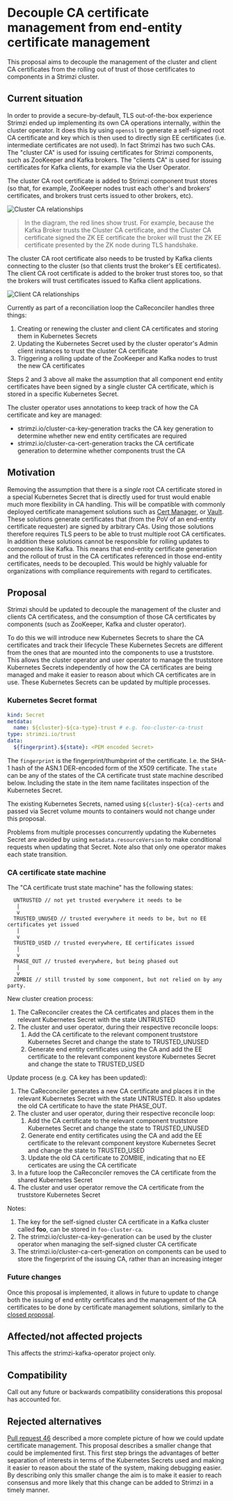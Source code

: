 <!-- This template is provided as an example with sections you may wish to comment on with respect to your proposal. Add or remove sections as required to best articulate the proposal. -->

# Decouple CA certificate management from end-entity certificate management

This proposal aims to decouple the management of the cluster and client CA certificates from the rolling out of trust of those certificates to components in a Strimzi cluster.

## Current situation

In order to provide a secure-by-default, TLS out-of-the-box experience Strimzi ended up implementing its own CA operations internally, within the cluster operator.
It does this by using `openssl` to generate a self-signed root CA certificate and key which is then used to directly sign EE certificates (i.e. intermediate certificates are not used).
In fact Strimzi has two such CAs.
The "cluster CA" is used for issuing certificates for Strimzi components, such as ZooKeeper and Kafka brokers.
The "clients CA" is used for issuing certificates for Kafka clients, for example via the User Operator.

The cluster CA root certificate is added to Strimzi component trust stores (so that, for example, ZooKeeper nodes trust each other's and brokers' certificates, and brokers trust certs issued to other brokers, etc).


![Cluster CA relationships](./images/073-cluster-ca.svg)

> In the diagram, the red lines show trust.
> For example, because the Kafka Broker trusts the Cluster CA certificate,
> and the Cluster CA certificate signed the ZK EE certificate
> the broker will trust the ZK EE certificate presented by the ZK node
> during TLS handshake.

The cluster CA root certificate also needs to be trusted by Kafka clients connecting to the cluster (so that clients trust the broker's EE certificates).
The client CA root certificate is added to the broker trust stores too, so that the brokers will trust certificates issued to Kafka client applications.

![Client CA relationships](./images/073-clients-ca.svg)

Currently as part of a reconciliation loop the CaReconciler handles three things:
1. Creating or renewing the cluster and client CA certificates and storing them in Kubernetes Secrets
2. Updating the Kubernetes Secret used by the cluster operator's Admin client instances to trust the cluster CA certificate
3. Triggering a rolling update of the ZooKeeper and Kafka nodes to trust the new CA certificates

Steps 2 and 3 above all make the assumption that all component end entity certificates have been signed by a single cluster CA certificate, which is stored in a specific Kubernetes Secret.

The cluster operator uses annotations to keep track of how the CA certificate and key are managed:
* strimzi.io/cluster-ca-key-generation tracks the CA key generation to determine whether new end entity certificates are required
* strimzi.io/cluster-ca-cert-generation tracks the CA certificate generation to determine whether components trust the CA

## Motivation

Removing the assumption that there is a _single_ root CA certificate stored in a special Kubernetes Secret that is directly used for trust would enable much more flexibility in CA handling.
This will be compatible with commonly deployed certificate management solutions such as [Cert Manager][cmio], or [Vault][vault].
These solutions generate certificates that (from the PoV of an end-entity certificate requester) are signed by arbitrary CAs.
Using those solutions therefore requires TLS peers to be able to trust multiple root CA certificates.
In addition these solutions cannot be responsible for rolling updates to components like Kafka.
This means that end-entity certificate generation and the rollout of trust in the CA certificates referenced in those end-entity certificates, needs to be decoupled.
This would be highly valuable for organizations with compliance requirements with regard to certificates. 

## Proposal

Strimzi should be updated to decouple the management of the cluster and clients CA certificatess, and the consumption of those CA certificates by components (such as ZooKeeper, Kafka and cluster operator).

To do this we will introduce new Kubernetes Secrets to share the CA certificates and track their lifecycle
These Kubernetes Secrets are different from the ones that are mounted into the components to use a truststore.
This allows the cluster operator and user operator to manage the truststore Kubernetes Secrets independently of how the CA certificates are being managed and make it easier to reason about which CA certificates are in use.
These Kubernetes Secrets can be updated by multiple processes.

### Kubernetes Secret format

```yaml
kind: Secret
metdata:
  name: ${cluster}-${ca-type}-trust # e.g. foo-cluster-ca-trust
type: strimzi.io/trust
data:
  ${fingerprint}.${state}: <PEM encoded Secret>
```

The `fingerprint` is the fingerprint/thumbprint of the certificate. I.e. the SHA-1 hash of the ASN.1 DER-encoded form of the X509 certificate. The `state` can be any of the states of the CA certificate trust state machine described below.
Including the state in the item name facilitates inspection of the Kubernetes Secret.

The existing Kubernetes Secrets, named using `${cluster}-${ca}-certs` and passed via Secret volume mounts to containers would not change under this proposal.

Problems from multiple processes concurrently updating the Kubernetes Secret are avoided by using `metadata.resourceVersion` to make conditional requests when updating that Secret. Note also that only one operator makes each state transition.

### CA certificate state machine

The "CA certificate trust state machine" has the following states:

```
  UNTRUSTED // not yet trusted everywhere it needs to be 
   |
   v
  TRUSTED_UNUSED // trusted everywhere it needs to be, but no EE certificates yet issued
   |
   v
  TRUSTED_USED // trusted everywhere, EE certificates issued
   |
   v
  PHASE_OUT // trusted everywhere, but being phased out
   |
   v
  ZOMBIE // still trusted by some component, but not relied on by any party.
```

New cluster creation process:
1. The CaReconciler creates the CA certificates and places them in the relevant Kubernetes Secret with the state UNTRUSTED
2. The cluster and user operator, during their respective reconcile loops:
   1. Add the CA certificate to the relevant component truststore Kubernetes Secret and change the state to TRUSTED_UNUSED
   2. Generate end entity certificates using the CA and add the EE certificate to the relevant component keystore Kubernetes Secret and change the state to TRUSTED_USED

Update process (e.g. CA key has been updated):
1. The CaReconciler generates a new CA certificate and places it in the relevant Kubernetes Secret with the state UNTRUSTED. It also updates the old CA certificate to have the state PHASE_OUT.
2. The cluster and user operator, during their respective reconcile loop:
   1. Add the CA certificate to the relevant component truststore Kubernetes Secret and change the state to TRUSTED_UNUSED
   2. Generate end entity certificates using the CA and add the EE certificate to the relevant component keystore Kubernetes Secret and change the state to TRUSTED_USED
   3. Update the old CA certificate to ZOMBIE, indicating that no EE certicates are using the CA certificate
3. In a future loop the CaReconciler removes the CA certificate from the shared Kubernetes Secret
4. The cluster and user operator remove the CA certificate from the truststore Kubernetes Secret

Notes:
1. The key for the self-signed cluster CA certificate in a Kafka cluster called **foo**, can be stored in `foo-cluster-ca`.
2. The strimzi.io/cluster-ca-key-generation can be used by the cluster operator when managing the self-signed cluster CA certificate
3. The strimzi.io/cluster-ca-cert-generation on components can be used to store the fingerprint of the issuing CA, rather than an increasing integer

### Future changes

Once this proposal is implemented, it allows in future to update to change both the issuing of end entity certificates and the management of the CA certificates to be done by certificate management solutions, similarly to the [closed proposal][pr46].

## Affected/not affected projects

This affects the strimzi-kafka-operator project only.

## Compatibility

Call out any future or backwards compatibility considerations this proposal has accounted for.

## Rejected alternatives

[Pull request 46][pr46] described a more complete picture of how we could update certificate management.
This proposal describes a smaller change that could be implemented first.
This first step brings the advantages of better separation of interests in terms of the Kubernetes Secrets used and making it easier to reason about the state of the system, making debugging easier.
By describing only this smaller change the aim is to make it easier to reach consensus and more likely that this change can be added to Strimzi in a timely manner.


[cmio]: https://cert-manager.io/
[pr46]: https://github.com/strimzi/proposals/pull/46
[vault]: https://www.vaultproject.io
